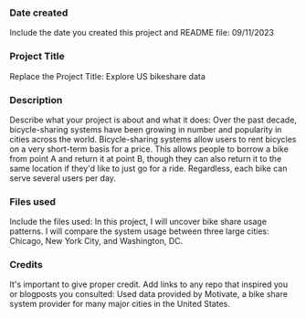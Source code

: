 ### Date created
Include the date you created this project and README file: 09/11/2023

### Project Title
Replace the Project Title: Explore US bikeshare data

### Description
Describe what your project is about and what it does: 
Over the past decade, bicycle-sharing systems have been growing in number and popularity in cities across the world. Bicycle-sharing systems allow users to rent bicycles on a very short-term basis for a price. This allows people to borrow a bike from point A and return it at point B, though they can also return it to the same location if they'd like to just go for a ride. Regardless, each bike can serve several users per day.

### Files used
Include the files used:
In this project, I will uncover bike share usage patterns. I will compare the system usage between three large cities: Chicago, New York City, and Washington, DC.

### Credits
It's important to give proper credit. Add links to any repo that inspired you or blogposts you consulted:
Used data provided by Motivate, a bike share system provider for many major cities in the United States.

